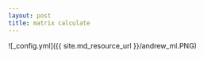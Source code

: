 ```yaml
---
layout: post
title: matrix calculate
---
```


![_config.yml]({{ site.md_resource_url }}/andrew_ml.PNG)